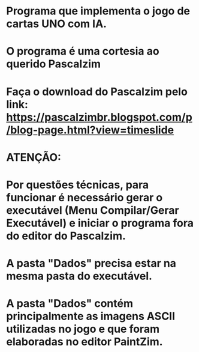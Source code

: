 # Programa que implementa o jogo de cartas UNO com IA.
# O programa é uma cortesia ao querido Pascalzim

# Faça o download do Pascalzim pelo link: https://pascalzimbr.blogspot.com/p/blog-page.html?view=timeslide

# ATENÇÃO:
# Por questões técnicas, para funcionar é necessário gerar o executável (Menu Compilar/Gerar Executável) e iniciar o programa fora do editor do Pascalzim.
# A pasta "Dados" precisa estar na mesma pasta do executável.
# A pasta "Dados" contém principalmente as imagens ASCII utilizadas no jogo e que foram elaboradas no editor PaintZim.
